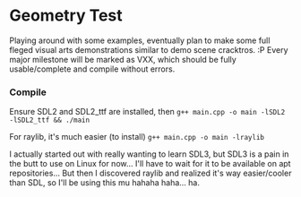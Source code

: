 # Geometry Test
Playing around with some examples, eventually plan to make some full fleged visual arts demonstrations similar to demo scene cracktros. :P
Every major milestone will be marked as VXX, which should be fully usable/complete and compile without errors.

### Compile

Ensure SDL2 and SDL2_ttf are installed, then
`g++ main.cpp -o main -lSDL2 -lSDL2_ttf && ./main`

For raylib, it's much easier (to install)
`g++ main.cpp -o main -lraylib`

I actually started out with really wanting to learn SDL3, but SDL3 is a pain in the butt to use on Linux for now... I'll have to wait for it to be available on apt repositories...
But then I discovered raylib and realized it's way easier/cooler than SDL, so I'll be using this mu hahaha haha... ha.
